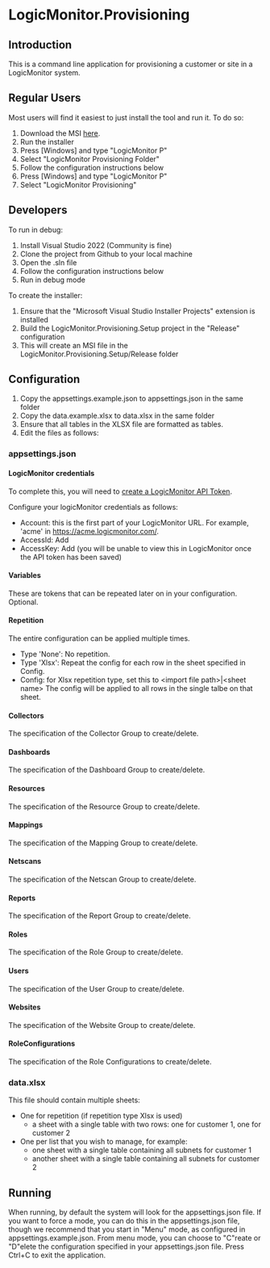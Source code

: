 # LogicMonitor.Provisioning

## Introduction

This is a command line application for provisioning
a customer or site in a LogicMonitor system.

## Regular Users

Most users will find it easiest to just install the tool and run it.  To do so:
1. Download the MSI [here](https://github.com/panoramicdata/LogicMonitor.Provisioning/blob/main/Installer/LogicMonitor.Provisioning.Setup.msi).
2. Run the installer
3. Press [Windows] and type "LogicMonitor P"
4. Select "LogicMonitor Provisioning Folder"
5. Follow the configuration instructions below
3. Press [Windows] and type "LogicMonitor P"
4. Select "LogicMonitor Provisioning"

## Developers

To run in debug:
1. Install Visual Studio 2022 (Community is fine)
2. Clone the project from Github to your local machine
3. Open the .sln file
4. Follow the configuration instructions below
5. Run in debug mode

To create the installer:
1. Ensure that the "Microsoft Visual Studio Installer Projects" extension is installed
2. Build the LogicMonitor.Provisioning.Setup project in the "Release" configuration
3. This will create an MSI file in the LogicMonitor.Provisioning.Setup/Release folder

## Configuration

1. Copy the appsettings.example.json to appsettings.json in the same folder
2. Copy the data.example.xlsx to data.xlsx in the same folder
3. Ensure that all tables in the XLSX file are formatted as tables.
4. Edit the files as follows:

### appsettings.json

#### LogicMonitor credentials

To complete this, you will need to [create a LogicMonitor API Token](https://www.logicmonitor.com/support/settings/users-and-roles/api-tokens).

Configure your logicMonitor credentials as follows:
* Account: this is the first part of your LogicMonitor URL. For example, 'acme' in https://acme.logicmonitor.com/.
* AccessId: Add 
* AccessKey: Add (you will be unable to view this in LogicMonitor once the API token has been saved)

#### Variables
These are tokens that can be repeated later on in your configuration.  Optional.

#### Repetition
The entire configuration can be applied multiple times.
* Type 'None': No repetition. 
* Type 'Xlsx': Repeat the config for each row in the sheet specified in Config.
* Config: for Xlsx repetition type, set this to &lt;import file path&gt;|&lt;sheet name&gt;  The config will be applied to all rows in the single talbe on that sheet.

#### Collectors
The specification of the Collector Group to create/delete.

#### Dashboards
The specification of the Dashboard Group to create/delete.

#### Resources
The specification of the Resource Group to create/delete.

#### Mappings
The specification of the Mapping Group to create/delete.

#### Netscans
The specification of the Netscan Group to create/delete.

#### Reports
The specification of the Report Group to create/delete.

#### Roles
The specification of the Role Group to create/delete.

#### Users
The specification of the User Group to create/delete.

#### Websites
The specification of the Website Group to create/delete.

#### RoleConfigurations
The specification of the Role Configurations to create/delete.

### data.xlsx

This file should contain multiple sheets:
* One for repetition (if repetition type Xlsx is used)
	* a sheet with a single table with two rows: one for customer 1, one for customer 2
* One per list that you wish to manage, for example:
  * one sheet with a single table containing all subnets for customer 1
  * another sheet with a single table containing all subnets for customer 2

## Running

When running, by default the system will look for the appsettings.json file.
If you want to force a mode, you can do this in the appsettings.json file, though we recommend that you start in "Menu" mode, as configured in appsettings.example.json.
From menu mode, you can choose to "C"reate or "D"elete the configuration specified in your appsettings.json file.
Press Ctrl+C to exit the application.
